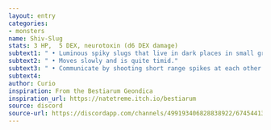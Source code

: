 ```yaml
---
layout: entry
categories:
- monsters 
name: Shiv-Slug
stats: 3 HP,  5 DEX, neurotoxin (d6 DEX damage)
subtext1: " • Luminous spiky slugs that live in dark places in small groups."
subtext2: " • Moves slowly and is quite timid."
subtext3: " • Communicate by shooting short range spikes at each other (no harm to them) but often mistake other light sources as slugs."
subtext4: 
author: Curio
inspiration: From the Bestiarum Geondica
inspiration_url: https://natetreme.itch.io/bestiarum
source: discord
source-url: https://discordapp.com/channels/499193406828838922/674544134798966806/705384094980243527
---
```

